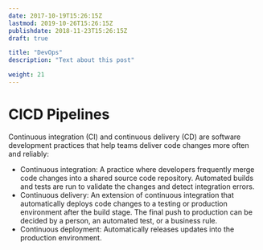 ```yaml
---
date: 2017-10-19T15:26:15Z
lastmod: 2019-10-26T15:26:15Z
publishdate: 2018-11-23T15:26:15Z
draft: true

title: "DevOps"
description: "Text about this post"

weight: 21
---
```


# CICD Pipelines

Continuous integration (CI) and continuous delivery (CD) are software development practices that help teams deliver code changes more often and reliably:

- Continuous integration: A practice where developers frequently merge code changes into a shared source code repository. Automated builds and tests are run to validate the changes and detect integration errors.
- Continuous delivery: An extension of continuous integration that automatically deploys code changes to a testing or production environment after the build stage. The final push to production can be decided by a person, an automated test, or a business rule.
- Continuous deployment: Automatically releases updates into the production environment.
